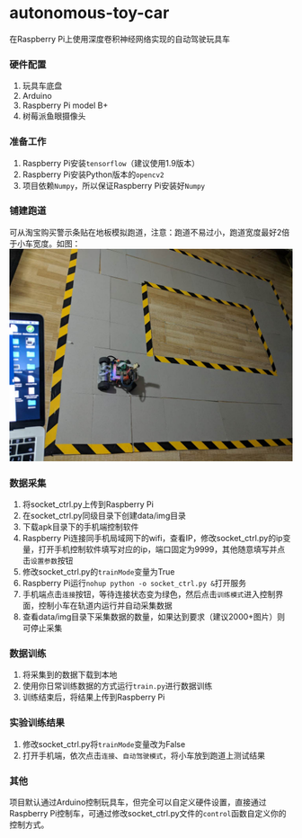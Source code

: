# autonomous-toy-car
在Raspberry Pi上使用深度卷积神经网络实现的自动驾驶玩具车

### 硬件配置
  1. 玩具车底盘
  2. Arduino
  3. Raspberry Pi model B+
  4. 树莓派鱼眼摄像头
  
### 准备工作
  1. Raspberry Pi安装`tensorflow`（建议使用1.9版本）
  2. Raspberry Pi安装Python版本的`opencv2`
  3. 项目依赖`Numpy`，所以保证Raspberry Pi安装好`Numpy`

### 铺建跑道
  可从淘宝购买警示条贴在地板模拟跑道，注意：跑道不易过小，跑道宽度最好2倍于小车宽度。如图：
  ![](./display/1.jpeg)
  
### 数据采集
  1. 将socket_ctrl.py上传到Raspberry Pi
  2. 在socket_ctrl.py同级目录下创建data/img目录
  3. 下载apk目录下的手机端控制软件
  4. Raspberry Pi连接同手机局域网下的wifi，查看IP，修改socket_ctrl.py的ip变量，打开手机控制软件填写对应的ip，端口固定为9999，其他随意填写并点击`设置参数`按钮
  5. 修改socket_ctrl.py的`trainMode`变量为True
  6. Raspberry Pi运行`nohup python -o socket_ctrl.py &`打开服务
  7. 手机端点击`连接`按钮，等待连接状态变为绿色，然后点击`训练模式`进入控制界面，控制小车在轨道内运行并自动采集数据
  8. 查看data/img目录下采集数据的数量，如果达到要求（建议2000+图片）则可停止采集
  
 ### 数据训练
  1. 将采集到的数据下载到本地
  2. 使用你日常训练数据的方式运行`train.py`进行数据训练
  3. 训练结束后，将结果上传到Raspberry Pi
  
 ### 实验训练结果
  1. 修改socket_ctrl.py将`trainMode`变量改为False
  2. 打开手机端，依次点击`连接`、`自动驾驶模式`，将小车放到跑道上测试结果

### 其他
  项目默认通过Arduino控制玩具车，但完全可以自定义硬件设置，直接通过Raspberry Pi控制车，可通过修改socket_ctrl.py文件的`control`函数自定义你的控制方式。
